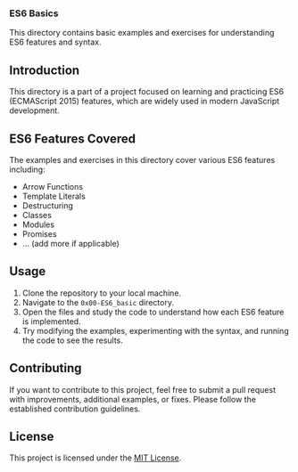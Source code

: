### ES6 Basics

This directory contains basic examples and exercises for understanding ES6 features and syntax.

## Introduction

This directory is a part of a project focused on learning and practicing ES6 (ECMAScript 2015) features, which are widely used in modern JavaScript development.

## ES6 Features Covered

The examples and exercises in this directory cover various ES6 features including:
- Arrow Functions
- Template Literals
- Destructuring
- Classes
- Modules
- Promises
- ... (add more if applicable)

## Usage

1. Clone the repository to your local machine.
2. Navigate to the `0x00-ES6_basic` directory.
3. Open the files and study the code to understand how each ES6 feature is implemented.
4. Try modifying the examples, experimenting with the syntax, and running the code to see the results.

## Contributing

If you want to contribute to this project, feel free to submit a pull request with improvements, additional examples, or fixes. Please follow the established contribution guidelines.

## License

This project is licensed under the [MIT License](LICENSE).
